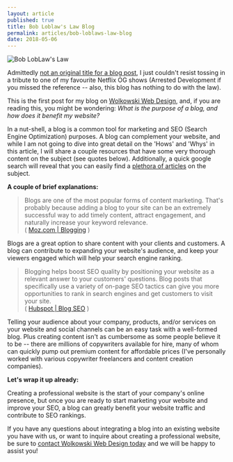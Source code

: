```yaml
---
layout: article
published: true
title: Bob Loblaw's Law Blog
permalink: articles/bob-loblaws-law-blog
date: 2018-05-06 
---
```

![Bob LobLaw's Law](https://o.aolcdn.com/images/dims?quality=100&image_uri=http%3A%2F%2Fo.aolcdn.com%2Fhss%2Fstorage%2Fmidas%2Fd1f1a560183a8e88de5a1cc08708e246%2F201232584%2Fbobloblaw.png&client=cbc79c14efcebee57402&signature=8c1c06f5e31d69c26f5fad3098529190447839e7 "Bob LobLaw")


Admittedly <a target="_blank" href="https://bob-loblaws-law-blog.blogspot.ca/">not an original title for a blog post</a>, I just couldn't resist tossing in a tribute to one of my favourite Netflix OG shows (Arrested Development if you missed the reference -- also, this blog has nothing to do with the law).

This is the first post for my blog on <a href="https://wolkowskiwebdesign.com">Wolkowski Web Design</a>, and, if you are reading this, you might be wondering: *What is the purpose of a blog, and how does it benefit my website?*

In a nut-shell, a blog is a common tool for marketing and SEO (Search Engine Optimization) purposes. A blog can complement your website, and while I am not going to dive into great detail on the 'Hows' and 'Whys' in this article, I will share a couple resources that have some very thorough content on the subject (see quotes below). Additionally, a quick google search will reveal that you can easily find a <a target="_blank" href="https://www.google.com/search?q=why+are+blogs+good+for+seo%3F">plethora of articles</a> on the subject.

**A couple of brief explanations:**

<blockquote cite="https://moz.com/blog/category/blogging">Blogs are one of the most popular forms of content marketing. That's probably because adding a blog to your site can be an extremely successful way to add timely content, attract engagement, and naturally increase your keyword relevance.<br>( <a target="_blank" href="https://moz.com/blog/category/blogging">Moz.com | Blogging</a> )</blockquote>

Blogs are a great option to share content with your clients and customers. A blog can contribute to expanding your website's audience, and keep your viewers engaged which will help your search engine ranking.

<blockquote cite="">Blogging helps boost SEO quality by positioning your website as a relevant answer to your customers' questions. Blog posts that specifically use a variety of on-page SEO tactics can give you more opportunities to rank in search engines and get customers to visit your site.<br>( <a target="_blank" href="https://blog.hubspot.com/marketing/blog-search-engine-optimization">Hubspot | Blog SEO</a> )</blockquote>

Telling your audience about your company, products, and/or services on your website and social channels can be an easy task with a well-formed blog. Plus creating content isn't as cumbersome as some people believe it to be -- there are millions of copywriters available for hire, many of whom can quickly pump out premium content for affordable prices (I've personally worked with various copywriter freelancers and content creation companies).

**Let's wrap it up already:**

Creating a professional website is the start of your company's online presence, but once you are ready to start marketing your website and improve your SEO, a blog can greatly benefit your website traffic and contribute to SEO rankings.

If you have any questions about integrating a blog into an existing website you have with us, or want to inquire about creating a professional website, be sure to <a href="https://wolkowskiwebdesign.com/#contact"> contact Wolkowski Web Design today</a> and we will be happy to assist you!
